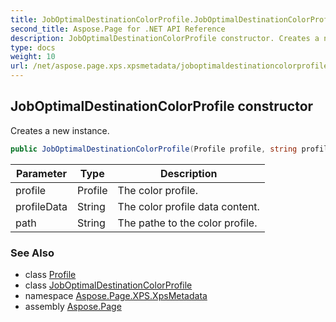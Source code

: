 ```yaml
---
title: JobOptimalDestinationColorProfile.JobOptimalDestinationColorProfile
second_title: Aspose.Page for .NET API Reference
description: JobOptimalDestinationColorProfile constructor. Creates a new instance
type: docs
weight: 10
url: /net/aspose.page.xps.xpsmetadata/joboptimaldestinationcolorprofile/joboptimaldestinationcolorprofile/
---
```

## JobOptimalDestinationColorProfile constructor

Creates a new instance.

```csharp
public JobOptimalDestinationColorProfile(Profile profile, string profileData, string path)
```

| Parameter | Type | Description |
| --- | --- | --- |
| profile | Profile | The color profile. |
| profileData | String | The color profile data content. |
| path | String | The pathe to the color profile. |

### See Also

* class [Profile](../../joboptimaldestinationcolorprofile.profile/)
* class [JobOptimalDestinationColorProfile](../)
* namespace [Aspose.Page.XPS.XpsMetadata](../../joboptimaldestinationcolorprofile/)
* assembly [Aspose.Page](../../../)


